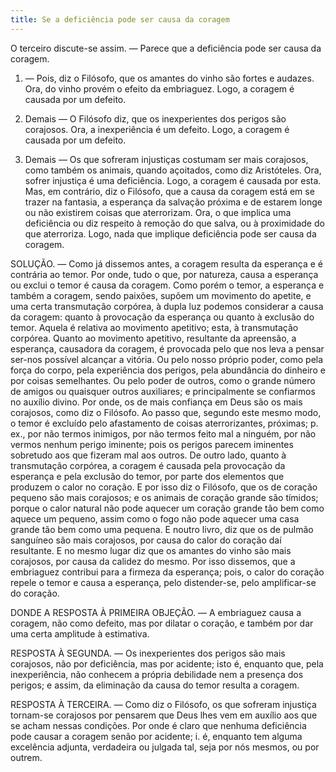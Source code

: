 ```yaml
---
title: Se a deficiência pode ser causa da coragem
---
```


O terceiro discute-se assim. — Parece que a deficiência pode ser causa da coragem.  

1. — Pois, diz o Filósofo, que os amantes do vinho são fortes e audazes. Ora, do vinho provém o efeito da embriaguez. Logo, a coragem é causada por um defeito.  

2. Demais — O Filósofo diz, que os inexperientes dos perigos são corajosos. Ora, a inexperiência é um defeito. Logo, a coragem é causada por um defeito.  

3. Demais — Os que sofreram injustiças costumam ser mais corajosos, como também os animais, quando açoitados, como diz Aristóteles. Ora, sofrer injustiça é uma deficiência. Logo, a coragem é causada por esta.  Mas, em contrário, diz o Filósofo, que a causa da coragem está em se trazer na fantasia, a esperança da salvação próxima e de estarem longe ou não existirem coisas que aterrorizam. Ora, o que implica uma deficiência ou diz respeito à remoção do que salva, ou à proximidade do que aterroriza. Logo, nada que implique deficiência pode ser causa da coragem.  

SOLUÇÃO. — Como já dissemos antes, a coragem resulta da esperança e é contrária ao temor. Por onde, tudo o que, por natureza, causa a esperança ou exclui o temor é causa da coragem. Como porém o temor, a esperança e também a coragem, sendo paixões, supõem um movimento do apetite, e uma certa transmutação corpórea, à dupla luz podemos considerar a causa da coragem: quanto à provocação da esperança ou quanto à exclusão do temor. Aquela é relativa ao movimento apetitivo; esta, à transmutação corpórea.  Quanto ao movimento apetitivo, resultante da apreensão, a esperança, causadora da coragem, é provocada pelo que nos leva a pensar ser-nos possível alcançar a vitória. Ou pelo nosso próprio poder, como pela força do corpo, pela experiência dos perigos, pela abundância do dinheiro e por coisas semelhantes. Ou pelo poder de outros, como o grande número de amigos ou quaisquer outros auxiliares; e principalmente se confiarmos no auxílio divino. Por onde, os de mais confiança em Deus são os mais corajosos, como diz o Filósofo. Ao passo que, segundo este mesmo modo, o temor é excluído pelo afastamento de coisas aterrorizantes, próximas; p. ex., por não termos inimigos, por não termos feito mal a ninguém, por não vermos nenhum perigo iminente; pois os perigos parecem iminentes sobretudo aos que fizeram mal aos outros.  De outro lado, quanto à transmutação corpórea, a coragem é causada pela provocação da esperança e pela exclusão do temor, por parte dos elementos que produzem o calor no coração. E por isso diz o Filósofo, que os de coração pequeno são mais corajosos; e os animais de coração grande são tímidos; porque o calor natural não pode aquecer um coração grande tão bem como aquece um pequeno, assim como o fogo não pode aquecer uma casa grande tão bem como uma pequena. E noutro livro, diz que os de pulmão sanguíneo são mais corajosos, por causa do calor do coração daí resultante. E no mesmo lugar diz que os amantes do vinho são mais corajosos, por causa da calidez do mesmo. Por isso dissemos, que a embriaguez contribui para a firmeza da esperança; pois, o calor do coração repele o temor e causa a esperança, pelo distender-se, pelo amplificar-se do coração.  

DONDE A RESPOSTA À PRIMEIRA OBJEÇÃO. — A embriaguez causa a coragem, não como defeito, mas por dilatar o coração, e também por dar uma certa amplitude à estimativa. 

RESPOSTA À SEGUNDA. — Os inexperientes dos perigos são mais corajosos, não por deficiência, mas por acidente; isto é, enquanto que, pela inexperiência, não conhecem a própria debilidade nem a presença dos perigos; e assim, da eliminação da causa do temor resulta a coragem.  

RESPOSTA À TERCEIRA. — Como diz o Filósofo, os que sofreram injustiça tornam-se corajosos por pensarem que Deus lhes vem em auxílio aos que se acham nessas condições. Por onde é claro que nenhuma deficiência pode causar a coragem senão por acidente; i. é, enquanto tem alguma excelência adjunta, verdadeira ou julgada tal, seja por nós mesmos, ou por outrem.